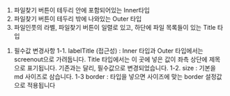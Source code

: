 <!-- 파일인풋 3종류 -->

1. 파일찾기 버튼이 테두리 안에 포함되어있는 Inner타입
2. 파일찾기 버튼이 테두리 밖에 나와있는 Outer 타입
3. 파일인풋의 라벨, 파일찾기 버튼이 일렬로 있고, 하단에 파일 목록들이 있는 Title 타입

<!-- props -->

1. 필수값 변경사항
   1-1. labelTitle (접근성) : Inner 타입과 Outer 타입에서는 screenout으로 가려둡니다. Title 타입에서는 이 곳에 넣은 값이 좌측 상단에 제목으로 표기됩니다.
   기존과는 달리, 필수값으로 변경되었습니다.
   1-2. size : 기본을 md 사이즈로 삼습니다.
   1-3 border : 타입을 넣으면 사이즈에 맞는 border 설정값으로 적용됩니다
